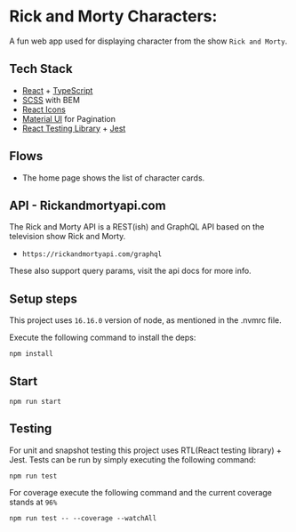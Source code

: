 # Rick and Morty Characters:

A fun web app used for displaying character from the show `Rick and Morty`.

## Tech Stack

- [React](https://reactjs.org/) + [TypeScript](https://www.typescriptlang.org/)
- [SCSS](https://sass-lang.com/) with BEM
- [React Icons]()
- [Material UI](https://mui.com/) for Pagination
- [React Testing Library](https://testing-library.com/) + [Jest](https://jestjs.io/)

## Flows

- The home page shows the list of character cards.

## API - Rickandmortyapi.com

The Rick and Morty API is a REST(ish) and GraphQL API based on the television show Rick and Morty.

- `https://rickandmortyapi.com/graphql`

These also support query params, visit the api docs for more info.

## Setup steps

This project uses `16.16.0` version of node, as mentioned in the .nvmrc file.

Execute the following command to install the deps:

```
npm install
```
## Start

```
npm run start
```
## Testing

For unit and snapshot testing this project uses RTL(React testing library) + Jest.
Tests can be run by simply executing the following command:

```
npm run test
```

For coverage execute the following command and the current coverage stands at `96%`

```
npm run test -- --coverage --watchAll
```
